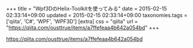 +++
title = "Wpf3DのHelix-Toolkitを使ってみる"
date = 2015-02-15 02:33:14+09:00
updated = 2015-02-15 02:33:14+09:00
taxonomies.tags = ['qiita', 'C#', 'WPF', 'WPF3D']
[extra]
css = "qiita"
url = "https://qiita.com/ousttrue/items/a7ffefeaa4b642a054bd"
+++

<https://qiita.com/ousttrue/items/a7ffefeaa4b642a054bd>


